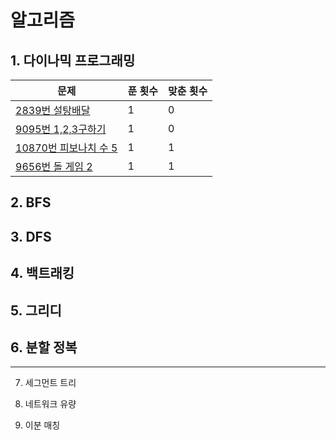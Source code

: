 # 알고리즘

## 1. 다이나믹 프로그래밍

|문제|푼 횟수|맞춘 횟수|
|----|------|---------|
|[2839번 설탕배달](https://www.acmicpc.net/problem/2839)|1|0|
|[9095번 1,2,3구하기](https://www.acmicpc.net/problem/9095)|1|0|
|[10870번 피보나치 수 5](https://www.acmicpc.net/problem/10870)|1|1|
|[9656번 돌 게임 2](https://www.acmicpc.net/problem/9656)|1|1|


## 2. BFS

## 3. DFS

## 4. 백트래킹

## 5. 그리디

## 6. 분할 정복

--------
7. 세그먼트 트리

8. 네트워크 유량

9. 이분 매칭